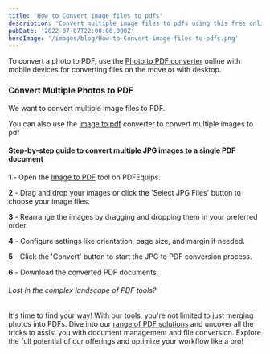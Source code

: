 ```yaml
---
title: 'How to Convert image files to pdfs'
description: 'Convert multiple image files to pdfs using this free online photo to pdf converter'
pubDate: '2022-07-07T22:00:00.000Z'
heroImage: '/images/blog/How-to-Convert-image-files-to-pdfs.png'
---
```



To convert a photo to PDF, use the [Photo to PDF converter](https://www.pdfequips.com/image-to-pdf) online with mobile devices for converting files on the move or with desktop.


### Convert Multiple Photos to PDF

We want to convert multiple image files to PDF.

You can also use the [image to pdf](https://www.pdfequips.com/image-to-pdf) converter to convert multiple images to pdf

#### Step-by-step guide to convert multiple JPG images to a single PDF document


**1** - Open the [Image to PDF](https://www.pdfequips.com/image-to-pdf) tool on PDFEquips.

**2** - Drag and drop your images or click the 'Select JPG Files' button to choose your image files.

**3** - Rearrange the images by dragging and dropping them in your preferred order.

**4** - Configure settings like orientation, page size, and margin if needed.

**5** - Click the 'Convert' button to start the JPG to PDF conversion process.

**6** - Download the converted PDF documents.


###### Lost in the complex landscape of PDF tools?
It's time to find your way! 
With our tools, you're not limited to just merging photos into PDFs. Dive into our [range of PDF solutions](https://www.pdfequips.com/) and uncover all the tricks to assist you with document management and file conversion. Explore the full potential of our offerings and optimize your workflow like a pro!

